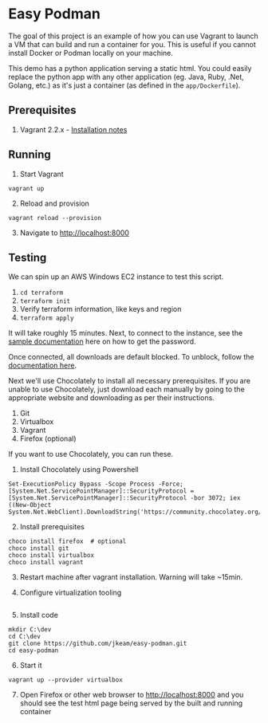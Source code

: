# Easy Podman
The goal of this project is an example of how you can use Vagrant to launch a VM that can build and run a container for you.  This is useful if you cannot install Docker or Podman locally on your machine.

This demo has a python application serving a static html.  You could easily replace the python app with any other application (eg. Java, Ruby, .Net, Golang, etc.) as it's just a container (as defined in the `app/Dockerfile`).


## Prerequisites
1.  Vagrant 2.2.x - [Installation notes](https://www.vagrantup.com/docs/installation)


## Running
1.  Start Vagrant
```
vagrant up
```

2.  Reload and provision
```
vagrant reload --provision
```

3.  Navigate to [http://localhost:8000](http://localhost:8000)


## Testing
We can spin up an AWS Windows EC2 instance to test this script.

1.  `cd terraform`
2.  `terraform init`
3.  Verify terraform information, like keys and region
4.  `terraform apply`

It will take roughly 15 minutes.  Next, to connect to the instance, see the [sample documentation](https://github.com/ravsau/aws-labs/blob/master/terraform-aws/lesson2-windows-and-linux-login.MD) here on how to get the password.

Once connected, all downloads are default blocked.  To unblock, follow the [documentation here](https://aws.amazon.com/premiumsupport/knowledge-center/ec2-windows-file-download-ie/).

Next we'll use Chocolately to install all necessary prerequisites.  If you are unable to use Chocolately, just download each manually by going to the appropriate website and downloading as per their instructions.

1.  Git
2.  Virtualbox
3.  Vagrant
4.  Firefox (optional)

If you want to use Chocolately, you can run these.

1.  Install Chocolately using Powershell
```
Set-ExecutionPolicy Bypass -Scope Process -Force; [System.Net.ServicePointManager]::SecurityProtocol = [System.Net.ServicePointManager]::SecurityProtocol -bor 3072; iex ((New-Object System.Net.WebClient).DownloadString('https://community.chocolatey.org/install.ps1'))
```

2.  Install prerequisites
```
choco install firefox  # optional
choco install git
choco install virtualbox
choco install vagrant
```

3.  Restart machine after vagrant installation.  Warning will take ~15min.

4.  Configure virtualization tooling
```
```

5.  Install code
```
mkdir C:\dev
cd C:\dev
git clone https://github.com/jkeam/easy-podman.git
cd easy-podman
```

6.  Start it
```
vagrant up --provider virtualbox
```

7.  Open Firefox or other web browser to [http://localhost:8000](http://localhost:8000) and you should see the test html page being served by the built and running container
